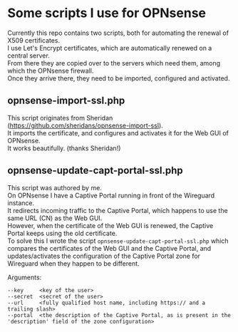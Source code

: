 # Some scripts I use for OPNsense

Currently this repo contains two scripts, both for automating the renewal of X509 certificates.<br>
I use Let's Encrypt certificates, which are automatically renewed on a central server.<br>
From there they are copied over to the servers which need them, among which the OPNsense firewall.<br>
Once they arrive there, they need to be imported, configured and activated.

## opnsense-import-ssl.php
This script originates from Sheridan (https://github.com/sheridans/opnsense-import-ssl).<br>
It imports the certificate, and configures and activates it for the Web GUI of OPNsense.<br>
It works beautifully.  (thanks Sheridan!)

## opnsense-update-capt-portal-ssl.php
This script was authored by me.<br>
On OPNsense I have a Captive Portal running in front of the Wireguard instance.<br>
It redirects incoming traffic to the Captive Portal, which happens to use the same URL (CN) as the Web GUI.<br>
However, when the certificate of the Web GUI is renewed, the Captive Portal keeps using the old certificate.<br>
To solve this I wrote the script ```opnsense-update-capt-portal-ssl.php``` which compares the certificates of the Web GUI and the Captive Portal, and updates/activates the configuration of the Captive Portal zone for Wireguard when they happen to be different.

Arguments:
```
--key     <key of the user>
--secret  <secret of the user>
--url     <fully qualified host name, including https:// and a trailing slash>
--portal  <the description of the Captive Portal, as is present in the 'description' field of the zone configuration>
```
